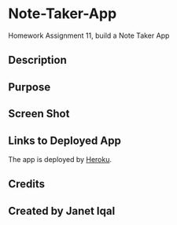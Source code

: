 # Note-Taker-App
Homework Assignment 11, build a Note Taker App
## Description
## Purpose
## Screen Shot
## Links to Deployed App
The app is deployed by [Heroku](https://git.heroku.com/note-taker-appji.git).
## Credits
## Created by Janet Iqal
